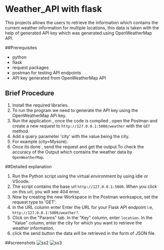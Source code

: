 # Weather_API with flask 
This projects allows the users to retrieve the information which contains the current weather information for multiple locations, this data is taken with the help of generated API key which was generated using OpenWeatherMap API.

##Prerequisites
* python
* flask
* request packages
* postman for testing API endpoints
* API key generated from OpenWeatherMap API

## Brief Procedure
1. Install the required libraries.
2. To run the program we need to generate the API key using the OpenWeatherMap APi key.
3. Run the application , once the code is compiled , open the Postman and create a new request to  `http://127.0.0.1:5000/weather` with the `GET` method.
4. Add a query parameter 'city' with the value being the city.
5. For example (city=Mysore).
6. Once its done , send the request and get the output.To check the accuracy of the Output which contains the weather data by `OpenWeatherMap`.

##Detailed explanation
1. Run the Python script using the virtual environment by using idle or VScode.
2. The script contains the base url `http://127.0.0.1:5000`. When you click on this url, you will see 404 error.
3. Now by creating the new Workspace in the Postman worksapce, set the request type to 'GET'.
4. In the URL column enter Enter the URL for your Flask API endpoint i.e, `http://127.0.0.1:5000/weather?`.
5.  Click on the "Params" tab. In the "Key" column, enter `location`. In the "Value" column, enter the city for which you want to retrieve the weather information.
6.  click the send button the data will be retrieved in the form of JSON file.


##screenshots
![ss2](https://github.com/Vijaysuprith/weather_api/assets/136097581/53494506-4d34-45c6-a595-198ff1c11c08)
![ss3](https://github.com/Vijaysuprith/weather_api/assets/136097581/986c3ea5-92b9-4057-a7be-5af25c8d29fa)


